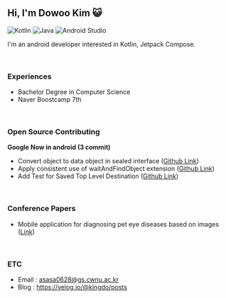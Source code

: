 ## Hi, I'm Dowoo Kim 😺
![Kotlin](https://img.shields.io/badge/Kotlin-%230095D5.svg?&style=flat-squaree&logo=kotlin&logoColor=white&color=7F52FF)
![Java](https://img.shields.io/badge/Java-%23ED8B00.svg?&style=flat-squaree&logo=java&logoColor=white)
![Android Studio](https://img.shields.io/badge/Android%20Studio-%233DDC84.svg?&style=flat-squaree&logo=android-studio&logoColor=white&color=#3DDC84)

I'm an android developer interested in Kotlin, Jetpack Compose.<br>


<br>

### Experiences
- Bachelor Degree in Computer Science
- Naver Boostcamp 7th 


<br>

###  Open Source **Contributing**

**Google Now in android (3 commit)**

- Convert object to data object in sealed interface ([Github Link](https://github.com/android/nowinandroid/pull/999))
- Apply consistent use of waitAndFindObject extension ([Github Link](https://github.com/android/nowinandroid/pull/983))
- Add Test for Saved Top Level Destination ([Github Link](https://github.com/android/nowinandroid/pull/956#event-11320801865))


<br>

### Conference Papers
- Mobile application for diagnosing pet eye diseases based on images ([Link](https://www.dbpia.co.kr/journal/articleDetail?nodeId=NODE11488492))

<br>

### ETC
- Email : asasa0628@gs.cwnu.ac.kr
- Blog : https://velog.io/@kingdo/posts
